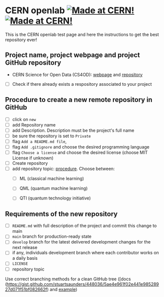 # CERN openlab [![Made at CERN!](https://img.shields.io/badge/CERN-Open%20Source-%232980b9.svg)](https://home.cern) [![Made at CERN!](https://img.shields.io/badge/CERN-CERN%20openlab-brightgreen)](https://openlab.cern/)

This is the CERN openlab test page and here the instructions to get the best repository  ever!


## Project name, project webpage and project GitHub repository

- CERN Science for Open Data (CS4OD): [webpage](https://openlab.cern/index.php/project/cern-science-open-data/?target=_blank) and [repository](https://github.com/CERN/CS4OD/?target=_blank)


- [ ] Check if there already exists a respository associated to your project 

## Procedure to create a new remote repository in GitHub
  
- [ ] click on `new` 
- [ ] add Repository name
- [ ] add Description. Description must be the project's full name 
- [ ] be sure the repository is set to `Private`    
- [ ] flag `Add a README.md file`, 
- [ ] flag `Add .gitignore` and choose the desired programming language
- [ ] flag `Choose a license` and choose the desired license (choose MIT License if unknown)
- [ ] Create repository
- [ ] add repository topic: [procedure](https://docs.github.com/en/repositories/managing-your-repositorys-settings-and-features/customizing-your-repository/classifying-your-repository-with-topics). Choose between:
  - [ ] ML (classical machine learning)
  - [ ] QML (quantum machine learning)
  - [ ] QTI (quantum technology initiative)
    
    
##  Requirements of the new repository
- [ ] `README.md` with full description of the project and commit this change to main
- [ ] `main` branch for production-ready state
- [ ] `develop` branch for the latest delivered development changes for the next release
- [ ] if any, individuals development branch where each contributor works on a daily basis
- [ ] `LICENSE` 
- [ ] repository topic
 
Use correct branching methods for a clean GitHub tree ([docs (https://gist.github.com/stuartsaunders/448036/5ae4e961f02e441e98528927d071f51bf082662f) and [example](https://nvie.com/posts/a-successful-git-branching-model/))




<!--

**Here are some ideas to get you started:**

🙋‍♀️ A short introduction - what is your organization all about?
🌈 Contribution guidelines - how can the community get involved?
👩‍💻 Useful resources - where can the community find your docs? Is there anything else the community should know?
🍿 Fun facts - what does your team eat for breakfast?
🧙 Remember, you can do mighty things with the power of [Markdown](https://docs.github.com/github/writing-on-github/getting-started-with-writing-and-formatting-on-github/basic-writing-and-formatting-syntax)
-->
